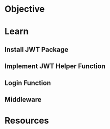 # Objective


# Learn
## Install JWT Package

## Implement JWT Helper Function

## Login Function

## Middleware


# Resources